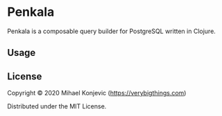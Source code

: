 # Penkala

Penkala is a composable query builder for PostgreSQL written in Clojure.

## Usage

## License

Copyright © 2020 Mihael Konjevic (https://verybigthings.com)

Distributed under the MIT License.
